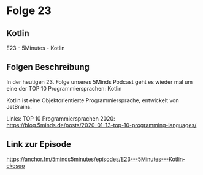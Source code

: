 # Folge 23

## Kotlin

E23 - 5Minutes - Kotlin

## Folgen Beschreibung

In der heutigen 23. Folge unseres 5Minds Podcast geht es wieder mal um eine der TOP 10 Programmiersprachen: Kotlin

Kotlin ist eine Objektorientierte Programmiersprache, entwickelt von JetBrains.

Links:
TOP 10 Programmiersprachen 2020: https://blog.5minds.de/posts/2020-01-13-top-10-programming-languages/

## Link zur Episode

https://anchor.fm/5minds5minutes/episodes/E23---5Minutes---Kotlin-ekesoo
